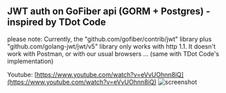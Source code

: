 ## JWT auth on GoFiber api (GORM + Postgres) - inspired by TDot Code

please note:
Currently, the "github.com/gofiber/contrib/jwt" library plus "github.com/golang-jwt/jwt/v5" library only works with http 1.1.
It doesn't work with Postman, or with our usual browsers ... (same with TDot Code's implementation)

Youtube: [https://www.youtube.com/watch?v=eVvUOhnn8iQ](https://www.youtube.com/watch?v=eVvUOhnn8iQ)
![screenshot]("./screenshot.png")
